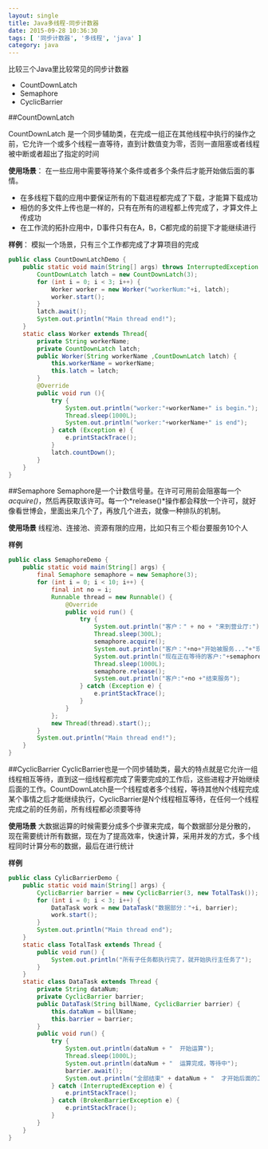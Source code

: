 ```yaml
---
layout: single
title: Java多线程-同步计数器
date: 2015-09-28 10:36:30
tags: [ '同步计数器', '多线程', 'java' ]
category: java
---
```


比较三个Java里比较常见的同步计数器
- CountDownLatch
- Semaphore
- CyclicBarrier

<!--more-->

##CountDownLatch

CountDownLatch 是一个同步辅助类，在完成一组正在其他线程中执行的操作之前，它允许一个或多个线程一直等待，直到计数值变为零，否则一直阻塞或者线程被中断或者超出了指定的时间

**使用场景**：
在一些应用中需要等待某个条件或者多个条件后才能开始做后面的事情。
- 在多线程下载的应用中要保证所有的下载进程都完成了下载，才能算下载成功
- 相仿的多文件上传也是一样的，只有在所有的进程都上传完成了，才算文件上传成功
- 在工作流的拓扑应用中，D事件只有在A，B，C都完成的前提下才能继续进行

**样例**：
模拟一个场景，只有三个工作都完成了才算项目的完成

```java
public class CountDownLatchDemo {
	public static void main(String[] args) throws InterruptedException {
		CountDownLatch latch = new CountDownLatch(3);
		for (int i = 0; i < 3; i++) {
			Worker worker = new Worker("workerNum:"+i, latch);
			worker.start();
		}
		latch.await();
		System.out.println("Main thread end!");
	}
	static class Worker extends Thread{
		private String workerName;
		private CountDownLatch latch;
		public Worker(String workerName ,CountDownLatch latch) {
			this.workerName = workerName;
			this.latch = latch;
		}
		@Override
		public void run (){
			try {
				System.out.println("worker:"+workerName+" is begin.");
				Thread.sleep(1000L);
				System.out.println("worker:"+workerName+" is end");
			} catch (Exception e) {
				e.printStackTrace();
			}
			latch.countDown();
		}
	}
}
```

##Semaphore
Semaphore是一个计数信号量。在许可可用前会阻塞每一个*acquire()*，然后再获取该许可。每一个*release()*操作都会释放一个许可，就好像看世博会，里面出来几个了，再放几个进去，就像一种排队的机制。

**使用场景**
线程池、连接池、资源有限的应用，比如只有三个柜台要服务10个人

**样例**

```java
public class SemaphoreDemo {
	public static void main(String[] args) {
		final Semaphore semaphore = new Semaphore(3);
		for (int i = 0; i < 10; i++) {
			final int no = i;
			Runnable thread = new Runnable() {
				@Override
				public void run() {
					try {
						System.out.println("客户：" + no + "来到营业厅:");
						Thread.sleep(300L);
						semaphore.acquire();
						System.out.println("客户："+no+"开始被服务..."+"现在空余的柜台数:"+semaphore.availablePermits());
						System.out.println("现在正在等待的客户:"+semaphore.getQueueLength());
						Thread.sleep(1000L);
						semaphore.release();
						System.out.println("客户:"+no +"结束服务");
					} catch (Exception e) {
						e.printStackTrace();
					}
				}
			};
			new Thread(thread).start();;
		}
		System.out.println("Main thread end!");
	}
}
```

##CyclicBarrier
CyclicBarrier也是一个同步辅助类，最大的特点就是它允许一组线程相互等待，直到这一组线程都完成了需要完成的工作后，这些进程才开始继续后面的工作。CountDownLatch是一个线程或者多个线程，等待其他N个线程完成某个事情之后才能继续执行，CyclicBarrier是N个线程相互等待，在任何一个线程完成之前的任务前，所有线程都必须要等待

**使用场景**
大数据运算的时候需要分成多个步骤来完成，每个数据部分是分散的，现在需要统计所有数据，现在为了提高效率，快速计算，采用并发的方式，多个线程同时计算分布的数据，最后在进行统计

**样例**

```java
public class CylicBarrierDemo {
	public static void main(String[] args) {
		CyclicBarrier barrier = new CyclicBarrier(3, new TotalTask());
		for (int i = 0; i < 3; i++) {
			DataTask work = new DataTask("数据部分："+i, barrier);
			work.start();
		}
		System.out.println("Main thread end");
	}
	static class TotalTask extends Thread {
		public void run() {
			System.out.println("所有子任务都执行完了，就开始执行主任务了");
		}
	}
	static class DataTask extends Thread {
		private String dataNum;
		private CyclicBarrier barrier;
		public DataTask(String billName, CyclicBarrier barrier) {
			this.dataNum = billName;
			this.barrier = barrier;
		}
		public void run() {
			try {
				System.out.println(dataNum + "  开始运算");
				Thread.sleep(1000L);
				System.out.println(dataNum + "  运算完成，等待中");
				barrier.await();
				System.out.println("全部结束" + dataNum + "  才开始后面的工作");
			} catch (InterruptedException e) {
				e.printStackTrace();
			} catch (BrokenBarrierException e) {
				e.printStackTrace();
			}
		}
	}
}
```
